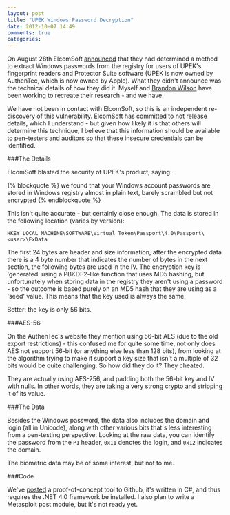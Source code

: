 ```yaml
---
layout: post
title: "UPEK Windows Password Decryption"
date: 2012-10-07 14:49
comments: true
categories: 
---
```


On August 28th ElcomSoft [announced](http://blog.crackpassword.com/2012/08/upek-fingerprint-readers-a-huge-security-hole/) that they had determined a method to extract Windows passwords from the registry for users of UPEK's fingerprint readers and Protector Suite software (UPEK is now owned by AuthenTec, which is now owned by Apple). What they didn't announce was the technical details of how they did it. Myself and [Brandon Wilson](http://brandonw.net/) have been working to recreate their research - and we have.
 
We have not been in contact with ElcomSoft, so this is an independent re-discovery of this vulnerability. ElcomSoft has committed to not release details, which I understand - but given how likely it is that others will determine this technique, I believe that this information should be available to pen-testers and auditors so that these insecure credentials can be identified.

###The Details

ElcomSoft blasted the security of UPEK's product, saying:

{% blockquote %}
we found that your Windows account passwords are stored in Windows registry almost in plain text, barely scrambled but not encrypted
{% endblockquote %} 

This isn't quite accurate - but certainly close enough. The data is stored in the following location (varies by version):

`HKEY_LOCAL_MACHINE\SOFTWARE\Virtual Token\Passport\4.0\Passport\<user>\ExData`

The first 24 bytes are header and size information, after the encrypted data there is a 4 byte number that indicates the number of bytes in the next section, the following bytes are used in the IV. The encryption key is 'generated' using a PBKDF2-like function that uses MD5 hashing, but unfortunately when storing data in the registry they aren't using a password - so the outcome is based purely on an MD5 hash that they are using as a 'seed' value. This means that the key used is always the same.

Better: the key is only 56 bits.

###AES-56

On the AuthenTec's website they mention using 56-bit AES (due to the old export restrictions) - this confused me for quite some time, not only does AES not support 56-bit (or anything else less than 128 bits), from looking at the algorithm trying to make it support a key size that isn't a multiple of 32 bits would be quite challenging. So how did they do it? They cheated.

They are actually using AES-256, and padding both the 56-bit key and IV with nulls. In other words, they are taking a very strong crypto and stripping it of its value.

###The Data

Besides the Windows password, the data also includes the domain and login (all in Unicode), along with other various bits that's less interesting from a pen-testing perspective. Looking at the raw data, you can identify the password from the `P1` header, `0x11` denotes the login, and `0x12` indicates the domain.

The biometric data may be of some interest, but not to me.

###Code

We've [posted](https://github.com/brandonlw/upek-ps-pass-decrypt) a proof-of-concept tool to Github, it's written in C#, and thus requires the .NET 4.0 framework be installed. I also plan to write a Metasploit post module, but it's not ready yet.

